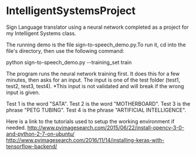 # IntelligentSystemsProject
Sign Language translator using a neural network completed as a project for my Intelligent Systems class.

The running demo is the file sign-to-speech_demo.py.To run it, cd into the file's directory, then use the following command:

python sign-to-speech_demo.py --training_set train

The program runs the neural network training first. It does this for a few minutes, then asks for an input. The input is one of the test folder (test1, test2, test3, test4). *This input is not validated and will break if the wrong input is given.

Test 1 is the word "SATA".
Test 2 is the word "MOTHERBOARD".
Test 3 is the phrase "PETG TUBING".
Test 4 is the phrase "ARTIFICIAL INTELLIGENCE".

Here is a link to the tutorials used to setup the working environment if needed.
http://www.pyimagesearch.com/2015/06/22/install-opencv-3-0-and-python-2-7-on-ubuntu/
http://www.pyimagesearch.com/2016/11/14/installing-keras-with-tensorflow-backend/
